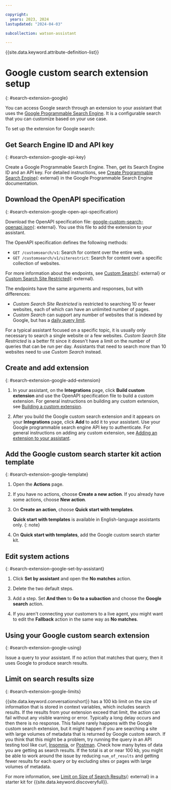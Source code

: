 ```yaml
---

copyright:
  years: 2023, 2024
lastupdated: "2024-04-03"

subcollection: watson-assistant

---
```


{{site.data.keyword.attribute-definition-list}}

# Google custom search extension setup
{: #search-extension-google}

You can access Google search through an extension to your assistant that uses the [Google Programmable Search Engine](https://developers.google.com/custom-search/docs/overview). It is a configurable search that you can customize based on your use case.

To set up the extension for Google search:

## Get Search Engine ID and API key
{: #search-extension-google-api-key}

Create a Google Programmable Search Engine. Then, get its Search Engine ID and an API key. For detailed instructions, see [Create Programmable Search Engine](https://developers.google.com/custom-search/v1/introduction#create_programmable_search_engine){: external} in the Google Programmable Search Engine documentation.

## Download the OpenAPI specification
{: #search-extension-google-open-api-specification}

Download the OpenAPI specification file: [google-custom-search-openapi.json](https://github.com/watson-developer-cloud/assistant-toolkit/blob/master/integrations/extensions/starter-kits/google-custom-search/basic/google-custom-search-openapi.json){: external}. You use this file to add the extension to your assistant.

The OpenAPI specification defines the following methods:

- `GET /customsearch/v1`: Search for content over the entire web.
- `GET /customsearch/v1/siterestrict`: Search for content over a specific collection of websites.

For more information about the endpoints, see [Custom Search](https://developers.google.com/custom-search/v1/reference/rest/v1/cse/list){: external} or [Custom Search Site Restricted](https://developers.google.com/custom-search/v1/reference/rest/v1/cse.siterestrict/list){: external}.

The endpoints have the same arguments and responses, but with differences:

- *Custom Search Site Restricted* is restricted to searching 10 or fewer websites, each of which can have an unlimited number of pages.
- *Custom Search* can support any number of websites that is indexed by Google, but has a [daily query limit](https://developers.google.com/custom-search/v1/overview#pricing).

For a typical assistant focused on a specific topic, it is usually only necessary to search a single website or a few websites. *Custom Search Site Restricted* is a better fit since it doesn't have a limit on the number of queries that can be run per day. Assistants that need to search more than 10 websites need to use *Custom Search* instead.

## Create and add extension
{: #search-extension-google-add-extension}

1.  In your assistant, on the **Integrations** page, click **Build custom extension** and use the OpenAPI specification file to build a custom extension. For general instructions on building any custom extension, see [Building a custom extension](/docs/watson-assistant?topic=watson-assistant-build-custom-extension).

1. After you build the Google custom search extension and it appears on your **Integrations** page, click **Add** to add it to your assistant. Use your Google programmable search engine API key to authenticate. For general instructions on adding any custom extension, see [Adding an extension to your assistant](/docs/watson-assistant?topic=watson-assistant-add-custom-extension).

## Add the Google custom search starter kit action template
{: #search-extension-google-template}

1. Open the **Actions** page.

1. If you have no actions, choose **Create a new action**. If you already have some actions, choose **New action**.

1. On **Create an action**, choose **Quick start with templates**.

   **Quick start with templates** is available in English-language assistants only.
   {: note}

1. On **Quick start with templates**, add the Google custom search starter kit.

## Edit system actions
{: #search-extension-google-set-by-assistant}

1. Click **Set by assistant** and open the **No matches** action.

1. Delete the two default steps. 

1. Add a step. Set **And then** to **Go to a subaction** and choose the **Google search** action.

1. If you aren't connecting your customers to a live agent, you might want to edit the **Fallback** action in the same way as **No matches**.

## Using your Google custom search extension
{: #search-extension-google-using}

Issue a query to your assistant. If no action that matches that query, then it uses Google to produce search results.

## Limit on search results size
{: #search-extension-google-limits}

{{site.data.keyword.conversationshort}} has a 100 kb limit on the size of information that is stored in context variables, which includes search results. If the results from your extension exceed that limit, the action can fail without any visible warning or error. Typically a long delay occurs and then there is no response. This failure rarely happens with the Google custom search extension, but it might happen if you are searching a site with large volumes of metadata that is returned by Google custom search. If you think that this might be a problem, try running the query in an API testing tool like curl, [Insomnia](https://insomnia.rest/), or [Postman](https://www.postman.com/). Check how many bytes of data you are getting as search results. If the total is at or near 100 kb, you might be able to work around the issue by reducing `num_of_results` and getting fewer results for each query or by excluding sites or pages with large volumes of metadata.

For more information, see [Limit on Size of Search Results](https://github.com/watson-developer-cloud/assistant-toolkit/blob/master/integrations/extensions/starter-kits/watson-discovery/README.md#limit-on-size-of-search-results){: external} in a starter kit for {{site.data.keyword.discoveryfull}}. 
